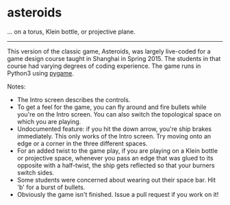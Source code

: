 # asteroids
... on a torus, Klein bottle, or projective plane.

---

This version of the classic game, Asteroids, was largely live-coded for a game design course taught in Shanghai in Spring
2015.  The students in that course had varying degrees of coding experience.  The game runs in Python3 using
[pygame](https://www.pygame.org/wiki/GettingStarted).

Notes:
* The Intro screen describes the controls.
* To get a feel for the game, you can fly around and fire bullets while you're on the Intro screen.  You can also
  switch the topological space on which you are playing.
* Undocumented feature: if you hit the down arrow, you're ship brakes immediately.  This only works of the Intro screen.
  Try moving onto an edge or a corner in the three different spaces.
* For an added twist to the game play, if you are playing on a Klein bottle or projective space, whenever you pass
  an edge that was glued to its opposite with a half-twist, the ship gets reflected so that your burners switch sides.
* Some students were concerned about wearing out their space bar.  Hit 'b' for a burst of bullets.
* Obviously the game isn't finished.  Issue a pull request if you work on it!
